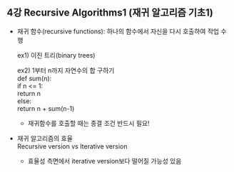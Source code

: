 ## 4강 Recursive Algorithms1 (재귀 알고리즘 기초1)

- 재귀 함수(recursive functions): 하나의 함수에서 자신을 다시 호출하여 작업 수행  

    ex1) 이진 트리(binary trees)  

    ex2) 1부터 n까지 자연수의 합 구하기  
        def sum(n):  
            if n <= 1:  
                return n  
            else:  
                return n + sum(n-1)  
    * 재귀함수를 호출할 때는 종결 조건 반드시 필요!  

- 재귀 알고리즘의 효율  
    Recursive version vs Iterative version  
    * 효율성 측면에서 iterative version보다 떨어질 가능성 있음

    

